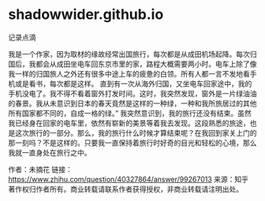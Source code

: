# shadowwider.github.io
记录点滴

我是一个作家，因为取材的缘故经常出国旅行，每次都是从成田机场起降。每次归国后，我都会从成田坐电车回东京市里的家，路程大概需要两小时。电车上除了像我一样的归国旅人之外还有很多中途上车的疲惫的白领。所有人都一言不发地看手机或是看书，每次都是这样。
直到有一次从海外归国，又坐电车回家途中，我的手机没电了。我不得不看着窗外打发时间。这时，我突然发现，窗外是一片绿油油的春景。我从未意识到日本的春天竟然是这样的一种绿，一种和我所旅居过的其他所有国家都不同的，自成一格的绿。”
我突然意识到，我的旅行还没有结束。虽然我已经身在回家的电车里，依然有崭新的美景等着我去发现。这段熟悉的旅途，也是这次旅行的一部分。那么，我的旅行什么时候才算结束呢？在我回到家关上门的那一刻吗？不是这样的。只要我一直保持着旅行时好奇的目光和轻松的心境，那么我就一直身处在旅行之中。

作者：未摘花
链接：https://www.zhihu.com/question/40327864/answer/99267013
来源：知乎
著作权归作者所有。商业转载请联系作者获得授权，非商业转载请注明出处。
